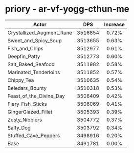 # priory - ar-vf-yogg-cthun-me
| Actor | DPS | Increase |
|---|:---:|:---:|
|Crystallized_Augment_Rune|3516854|0.72%|
|Sweet_and_Spicy_Soup|3513655|0.63%|
|Fish_and_Chips|3512977|0.61%|
|Deepfin_Patty|3512773|0.60%|
|Salt_Baked_Seafood|3511982|0.58%|
|Marinated_Tenderloins|3511852|0.57%|
|Chippy_Tea|3510635|0.54%|
|Beledars_Bounty|3510318|0.53%|
|Feast_of_the_Divine_Day|3506409|0.42%|
|Fiery_Fish_Sticks|3506069|0.41%|
|GingerGlazed_Fillet|3505393|0.39%|
|Zesty_Nibblers|3504772|0.37%|
|Salty_Dog|3503792|0.34%|
|Stuffed_Cave_Peppers|3498916|0.20%|
|Base|3491781|0.00%|
